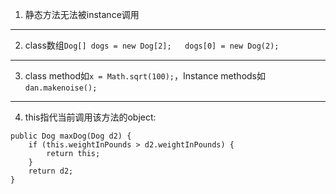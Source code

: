 1. 静态方法无法被instance调用
_______________________
2. class数组`Dog[] dogs = new Dog[2];   dogs[0] = new Dog(2);`
_______________________

3. class method如`x = Math.sqrt(100);`，Instance methods如`dan.makenoise();`
_______________________
4. this指代当前调用该方法的object: 
```
public Dog maxDog(Dog d2) {
    if (this.weightInPounds > d2.weightInPounds) {
        return this;
    }
    return d2;
}
```

<!--stackedit_data:
eyJoaXN0b3J5IjpbLTE2NjAxMDA0NDgsLTExOTk0Njk4OTEsND
QwOTA1NjE5XX0=
-->